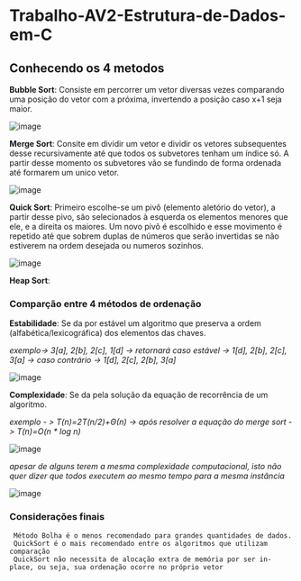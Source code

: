# Trabalho-AV2-Estrutura-de-Dados-em-C

## Conhecendo os 4 metodos

  **Bubble Sort**: Consiste em percorrer um vetor diversas vezes comparando uma posição do vetor com a próxima, invertendo a posição caso x+1 seja maior.
  
  ![image](https://user-images.githubusercontent.com/101484912/200907973-f5b14011-5d8a-4e99-807f-f585805b99ab.png)
  
  **Merge Sort**: Consite em dividir um vetor e dividir os vetores subsequentes desse recursivamente até que todos os subvetores tenham um índice só. A partir desse
    momento os subvetores vão se fundindo de forma ordenada até formarem um unico vetor.
    
   ![image](https://user-images.githubusercontent.com/101484912/200910657-59a9f5ec-0ddd-4941-9744-22390c4fb736.png)
   
   **Quick Sort**: Primeiro escolhe-se um pivô (elemento aletório do vetor), a partir desse pivo, são selecionados à esquerda os elementos menores que ele, e a direita
   os maiores. Um novo pivô é escolhido e esse movimento é repetido até que sobrem duplas de números que serão invertidas se não estiverem na ordem desejada ou numeros
   sozinhos.
   
   ![image](https://user-images.githubusercontent.com/101484912/200914917-c3686411-9fb1-41f0-8957-047eda0a18dc.png)

   **Heap Sort**:
   
   

### Comparção entre 4 métodos de ordenação
  
  **Estabilidade**: Se da por estável um algoritmo que preserva a ordem (alfabética/lexicográfica) dos elementos das chaves.

   *exemplo-> 3[a], 2[b], 2[c], 1[d] -> retornará caso estável -> 1[d], 2[b], 2[c], 3[a] -> caso contrário -> 1[d], 2[c], 2[b], 3[a]*

   ![image](https://user-images.githubusercontent.com/101484912/200865446-1f1b934d-07e7-4205-89f2-4dbe5f0d049f.png)
                                              
  **Complexidade**: Se da pela solução da equação de recorrência de um algoritmo.
  
   *exemplo - > T(n)=2T(n/2)+Θ(n) -> após resolver a equação do merge sort - > T(n)=O(n * log n)*
  
   ![image](https://user-images.githubusercontent.com/101484912/200876614-0e9c79f1-0ef0-4c72-8305-34bad13a0258.png)
   
   *apesar de alguns terem a mesma complexidade computacional, isto não quer dizer que todos executem ao mesmo tempo para a mesma instância*
       
   ![image](https://user-images.githubusercontent.com/101484912/200877094-1eba05d8-28e4-4234-b21a-8208ef82c604.png)
   
   
### Considerações finais
 
     Método Bolha é o menos recomendado para grandes quantidades de dados.
     QuickSort é o mais recomendado entre os algoritmos que utilizam comparação
     QuickSort não necessita de alocação extra de memória por ser in-place, ou seja, sua ordenação ocorre no próprio vetor
   
